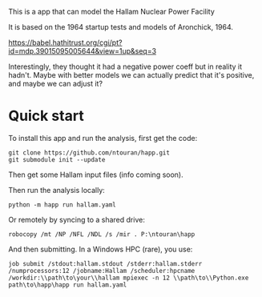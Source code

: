 This is a app that can model the Hallam Nuclear Power Facility

It is based on the 1964 startup tests and models of Aronchick, 1964.

https://babel.hathitrust.org/cgi/pt?id=mdp.39015095005644&view=1up&seq=3

Interestingly, they thought it had a negative power coeff but
in reality it hadn't. Maybe with better models we can 
actually predict that it's positive, and maybe we can
adjust it?

# Quick start

To install this app and run the analysis, first get the code:

    git clone https://github.com/ntouran/happ.git
    git submodule init --update

Then get some Hallam input files (info coming soon).

Then run the analysis locally:

    python -m happ run hallam.yaml

Or remotely by syncing to a shared drive:

    robocopy /mt /NP /NFL /NDL /s /mir . P:\ntouran\happ

And then submitting. In a Windows HPC (rare), you use:

    job submit /stdout:hallam.stdout /stderr:hallam.stderr /numprocessors:12 /jobname:Hallam /scheduler:hpcname /workdir:\\path\to\your\\hallam mpiexec -n 12 \\path\to\\Python.exe path\to\happ\happ run hallam.yaml

